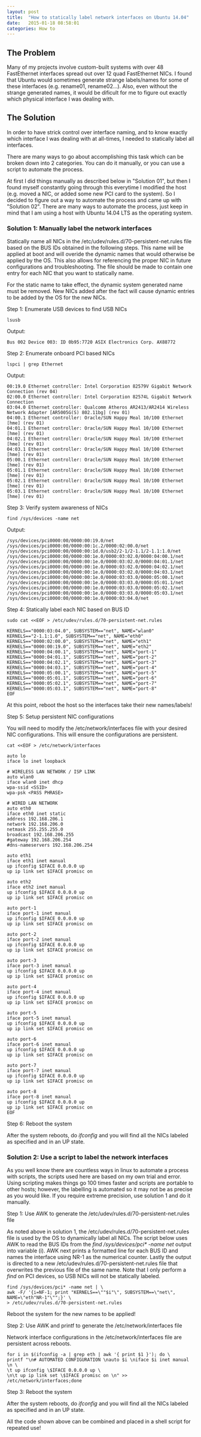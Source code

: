 ```yaml
---
layout: post
title:  "How to statically label network interfaces on Ubuntu 14.04"
date:   2015-01-18 08:58:01
categories: How to
---
```


## The Problem

Many of my projects involve custom-built systems with over 48 FastEthernet interfaces spread 
out over 12 quad FastEthernet NICs.  I found that Ubuntu would sometimes generate strange 
labels/names for some of these interfaces (e.g. rename01, rename02...).  Also, even without 
the strange generated names, it would be dificult for me to figure out exactly which
physical interface I was dealing with.

## The Solution

In order to have strick control over interface naming, and to know exactly which
interface I was dealing with at all-times, I needed to statically label all interfaces.

There are many ways to go about accomplishing this task which can be broken down into 2
categories.  You can do it manually, or you can use a script to automate the process.

At first I did things manually as described below in "Solution 01", but then I found myself
constantly going through this everytime I modified the host (e.g. moved a NIC, or added some
new PCI card to the system).  So I decided to figure out a way to automate the process and 
came up with "Solution 02".  There are many ways to automate the process, just keep in mind 
that I am using a host with Ubuntu 14.04 LTS as the operating system.

### Solution 1: Manually label the network interfaces

Statically name all NICs in the /etc/udev/rules.d/70-persistent-net.rules file based 
on the BUS IDs obtained in the following steps.  This name will be applied at boot and will overide 
the dynamic names that would otherwise be applied by the OS.  This also allows for referencing 
the proper NIC in future configurations and troubleshooting.  The file should be made to 
contain one entry for each NIC that you want to statically name. 

For the static name to take effect, the dynamic system generated name must be removed.
New NICs added after the fact will cause dynamic entries to be added by the OS for the new NICs.

Step 1: Enumerate USB devices to find USB NICs  

	lsusb 

Output:

	Bus 002 Device 003: ID 0b95:7720 ASIX Electronics Corp. AX88772 

Step 2: Enumerate onboard PCI based NICs

	lspci | grep Ethernet

Output:

	00:19.0 Ethernet controller: Intel Corporation 82579V Gigabit Network Connection (rev 04) 
	02:00.0 Ethernet controller: Intel Corporation 82574L Gigabit Network Connection 
	03:04.0 Ethernet controller: Qualcomm Atheros AR2413/AR2414 Wireless Network Adapter [AR5005G(S) 802.11bg] (rev 01) 
	04:00.1 Ethernet controller: Oracle/SUN Happy Meal 10/100 Ethernet [hme] (rev 01) 
	04:01.1 Ethernet controller: Oracle/SUN Happy Meal 10/100 Ethernet [hme] (rev 01) 
	04:02.1 Ethernet controller: Oracle/SUN Happy Meal 10/100 Ethernet [hme] (rev 01) 
	04:03.1 Ethernet controller: Oracle/SUN Happy Meal 10/100 Ethernet [hme] (rev 01) 
	05:00.1 Ethernet controller: Oracle/SUN Happy Meal 10/100 Ethernet [hme] (rev 01) 
	05:01.1 Ethernet controller: Oracle/SUN Happy Meal 10/100 Ethernet [hme] (rev 01) 
	05:02.1 Ethernet controller: Oracle/SUN Happy Meal 10/100 Ethernet [hme] (rev 01) 
	05:03.1 Ethernet controller: Oracle/SUN Happy Meal 10/100 Ethernet [hme] (rev 01) 

Step 3: Verify system awareness of NICs

	find /sys/devices -name net

Output:

	/sys/devices/pci0000:00/0000:00:19.0/net 
	/sys/devices/pci0000:00/0000:00:1c.2/0000:02:00.0/net 
	/sys/devices/pci0000:00/0000:00:1d.0/usb2/2-1/2-1.1/2-1.1:1.0/net 
	/sys/devices/pci0000:00/0000:00:1e.0/0000:03:02.0/0000:04:00.1/net 
	/sys/devices/pci0000:00/0000:00:1e.0/0000:03:02.0/0000:04:01.1/net 
	/sys/devices/pci0000:00/0000:00:1e.0/0000:03:02.0/0000:04:02.1/net 
	/sys/devices/pci0000:00/0000:00:1e.0/0000:03:02.0/0000:04:03.1/net 
	/sys/devices/pci0000:00/0000:00:1e.0/0000:03:03.0/0000:05:00.1/net 
	/sys/devices/pci0000:00/0000:00:1e.0/0000:03:03.0/0000:05:01.1/net 
	/sys/devices/pci0000:00/0000:00:1e.0/0000:03:03.0/0000:05:02.1/net 
	/sys/devices/pci0000:00/0000:00:1e.0/0000:03:03.0/0000:05:03.1/net 
	/sys/devices/pci0000:00/0000:00:1e.0/0000:03:04.0/net

Step 4: Statically label each NIC based on BUS ID

	sudo cat <<EOF > /etc/udev/rules.d/70-persistent-net.rules 

	KERNELS=="0000:03:04.0", SUBSYSTEM=="net", NAME="wlan0" 
	KERNELS=="2-1.1:1.0", SUBSYSTEM=="net", NAME="eth0" 
	KERNELS=="0000:02:00.0", SUBSYSTEM=="net", NAME="eth1" 
	KERNELS=="0000:00:19.0", SUBSYSTEM=="net", NAME="eth2" 
	KERNELS=="0000:04:00.1", SUBSYSTEM=="net", NAME="port-1" 
	KERNELS=="0000:04:01.1", SUBSYSTEM=="net", NAME="port-2" 
	KERNELS=="0000:04:02.1", SUBSYSTEM=="net", NAME="port-3" 
	KERNELS=="0000:04:03.1", SUBSYSTEM=="net", NAME="port-4" 
	KERNELS=="0000:05:00.1", SUBSYSTEM=="net", NAME="port-5" 
	KERNELS=="0000:05:01.1", SUBSYSTEM=="net", NAME="port-6" 
	KERNELS=="0000:05:02.1", SUBSYSTEM=="net", NAME="port-7" 
	KERNELS=="0000:05:03.1", SUBSYSTEM=="net", NAME="port-8" 
	EOF

At this point, reboot the host so the interfaces take their new names/labels!

Step 5: Setup persistent NIC configurations

You will need to modify the /etc/network/interfaces file with your desired
NIC configurations.  This will ensure the configurations are persistent.

	cat <<EOF > /etc/network/interfaces 

	auto lo 
	iface lo inet loopback 

	# WIRELESS LAN NETWORK / ISP LINK 
	auto wlan0 
	iface wlan0 inet dhcp 
	wpa-ssid <SSID>
	wpa-psk <PASS PHRASE> 

	# WIRED LAN NETWORK 
	auto eth0 
	iface eth0 inet static 
	address 192.168.206.1 
	network 192.168.206.0 
	netmask 255.255.255.0 
	broadcast 192.168.206.255 
	#gateway 192.168.206.254 
	#dns-nameservers 192.168.206.254 

	auto eth1 
	iface eth1 inet manual 
	up ifconfig $IFACE 0.0.0.0 up 
	up ip link set $IFACE promisc on 

	auto eth2 
	iface eth2 inet manual 
	up ifconfig $IFACE 0.0.0.0 up 
	up ip link set $IFACE promisc on 

	auto port-1 
	iface port-1 inet manual 
	up ifconfig $IFACE 0.0.0.0 up 
	up ip link set $IFACE promisc on 

	auto port-2 
	iface port-2 inet manual 
	up ifconfig $IFACE 0.0.0.0 up 
	up ip link set $IFACE promisc on 

	auto port-3 
	iface port-3 inet manual 
	up ifconfig $IFACE 0.0.0.0 up 
	up ip link set $IFACE promisc on 

	auto port-4 
	iface port-4 inet manual 
	up ifconfig $IFACE 0.0.0.0 up 
	up ip link set $IFACE promisc on 

	auto port-5 
	iface port-5 inet manual 
	up ifconfig $IFACE 0.0.0.0 up 
	up ip link set $IFACE promisc on 

	auto port-6 
	iface port-6 inet manual 
	up ifconfig $IFACE 0.0.0.0 up 
	up ip link set $IFACE promisc on 

	auto port-7 
	iface port-7 inet manual 
	up ifconfig $IFACE 0.0.0.0 up 
	up ip link set $IFACE promisc on 

	auto port-8 
	iface port-8 inet manual 
	up ifconfig $IFACE 0.0.0.0 up 
	up ip link set $IFACE promisc on 
	EOF

Step 6: Reboot the system 

After the system reboots, do _ifconfig_ and you will find all the NICs labeled as specified 
and in an UP state.

### Solution 2: Use a script to label the network interfaces

As you well know there are countless ways in linux to automate a process with scripts, the scripts
used here are based on my own trial and error.  Using scripting makes things go 100 times faster and
scripts are portable to other hosts; however, the labelling is automated so it may not be as precise
as you would like.  If you require extreme precision, use solution 1 and do it manually.

Step 1: Use AWK to generate the /etc/udev/rules.d/70-persistent-net.rules file

As noted above in solution 1, the /etc/udev/rules.d/70-persistent-net.rules file is used by the OS to 
dynamically label all NICs.  The script below uses AWK to read the BUS IDs from the 
_find /sys/devices/pci* -name net_ output into variable (i).  AWK next prints a formatted line for each 
BUS ID and names the interface using NR-1 as the numerical counter.  Lastly the output is directed to 
a new /etc/udev/rules.d/70-persistent-net.rules file that overwrites the previous file of the same name.
Note that I only perform a _find_ on PCI devices, so USB NICs will not be statically labeled.

	find /sys/devices/pci* -name net | \
	awk -F/ '{i=NF-1; print "KERNELS==\""$i"\", SUBSYSTEM==\"net\", NAME=\"eth"NR-1"\"";}' \
	> /etc/udev/rules.d/70-persistent-net.rules

Reboot the system for the new names to be applied!

Step 2: Use AWK and printf to generate the /etc/network/interfaces file

Network interface configurations in the /etc/network/interfaces file are persistent across reboots.

	for i in $(ifconfig -a | grep eth | awk '{ print $1 }'); do \
	printf "\n# AUTOMATED CONFIGURATION \nauto $i \niface $i inet manual \n \
	\t up ifconfig \$IFACE 0.0.0.0 up \
	\n\t up ip link set \$IFACE promisc on \n" >> /etc/network/interfaces;done 
	
Step 3: Reboot the system 

After the system reboots, do _ifconfig_ and you will find all the NICs labeled as specified 
and in an UP state.

All the code shown above can be combined and placed in a shell script for repeated use!
